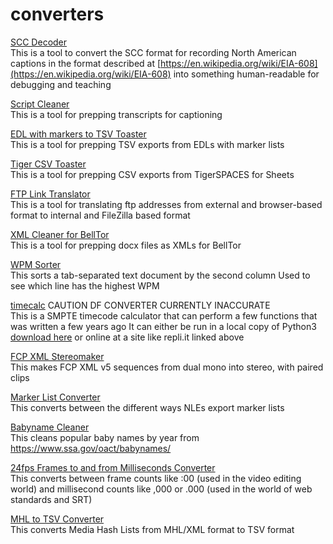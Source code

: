 # converters

[SCC Decoder](https://electron-rotoscope.github.io/converters/scc_decoder.html "Click here for live version")  
This is a tool to convert the SCC format for recording North American captions
in the format described at [https://en.wikipedia.org/wiki/EIA-608](https://en.wikipedia.org/wiki/EIA-608) into something
human-readable for debugging and teaching

[Script Cleaner](https://electron-rotoscope.github.io/converters/script_cleaner.html "Click here for live version")  
This is a tool for prepping transcripts for captioning

[EDL with markers to TSV Toaster](https://electron-rotoscope.github.io/converters/edl_with_markers_toaster.html "Click here for live version")  
This is a tool for prepping TSV exports from EDLs with marker lists

[Tiger CSV Toaster](https://electron-rotoscope.github.io/converters/tiger_toaster.html "Click here for live version")  
This is a tool for prepping CSV exports from TigerSPACES for Sheets

[FTP Link Translator](https://electron-rotoscope.github.io/converters/ftp_link_translator.html "Click here for live version")  
This is a tool for translating ftp addresses from external and browser-based format to internal and FileZilla based format

[XML Cleaner for BellTor](https://electron-rotoscope.github.io/converters/belltor_xml_cleaner.html "Click here for live version")  
This is a tool for prepping docx files as XMLs for BellTor

[WPM Sorter](https://electron-rotoscope.github.io/converters/wpm_sorter.html "Click here for live version")  
This sorts a tab-separated text document by the second column
Used to see which line has the highest WPM

[timecalc](https://repl.it/@electron_rotosc/timecalcpy3v14 "Click here to run online") CAUTION DF CONVERTER CURRENTLY INACCURATE  
This is a SMPTE timecode calculator that can perform a few functions that was written a few years ago
It can either be run in a local copy of Python3  [download here](https://raw.githubusercontent.com/electron-rotoscope/converters/gh-pages/timecalc_py3_v1_4.py) or online at a site like repli.it linked above

[FCP XML Stereomaker](https://electron-rotoscope.github.io/converters/fcp_xml_stereomaker.html "Click here for live version")  
This makes FCP XML v5 sequences from dual mono into stereo, with paired clips

[Marker List Converter](https://electron-rotoscope.github.io/converters/marker_list_converter.html "Click here for live version")  
This converts between the different ways NLEs export marker lists

[Babyname Cleaner](https://electron-rotoscope.github.io/converters/babyname_cleaner.html "Click here for live version")  
This cleans popular baby names by year from https://www.ssa.gov/oact/babynames/

[24fps Frames to and from Milliseconds Converter](https://electron-rotoscope.github.io/converters/24fps_frame_to_from_milliseconds.html "Click here for live version")  
This converts between frame counts like :00 (used in the video editing world) and millisecond counts like ,000 or .000 (used in the world of web standards and SRT)

[MHL to TSV Converter](https://electron-rotoscope.github.io/converters/mhl_to_tsv_converter.html "Click here for live version")  
This converts Media Hash Lists from MHL/XML format to TSV format
